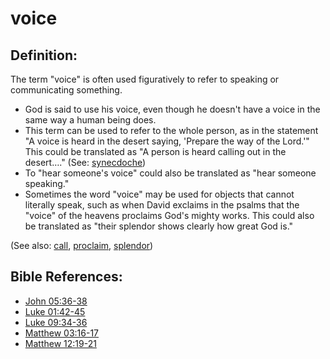 # voice #

## Definition: ##

The term "voice" is often used figuratively to refer to speaking or communicating something.

* God is said to use his voice, even though he doesn't have a voice in the same way a human being does.
* This term can be used to refer to the whole person, as in the statement "A voice is heard in the desert saying, 'Prepare the way of the Lord.'" This could be translated as "A person is heard calling out in the desert…." (See: [synecdoche](en/ta-vol1/translate/man/figs-synecdoche))
* To "hear someone's voice" could also be translated as "hear someone speaking."
* Sometimes the word "voice" may be used for objects that cannot literally speak, such as when David exclaims in the psalms that the "voice" of the heavens proclaims God's mighty works. This could also be translated as "their splendor shows clearly how great God is."

(See also: [call](../kt/call.md), [proclaim](../other/proclaim.md), [splendor](../other/splendor.md))

## Bible References: ##

* [John 05:36-38](en/tn/jhn/help/05/36)
* [Luke 01:42-45](en/tn/luk/help/01/42)
* [Luke 09:34-36](en/tn/luk/help/09/34)
* [Matthew 03:16-17](en/tn/mat/help/03/16)
* [Matthew 12:19-21](en/tn/mat/help/12/19)